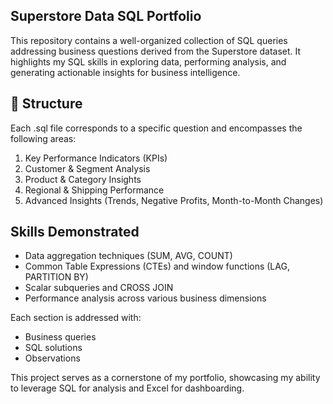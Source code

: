 ## Superstore Data SQL Portfolio
This repository contains a well-organized collection of SQL queries addressing business questions derived from the Superstore dataset. It highlights my SQL skills in exploring data, performing analysis, and generating actionable insights for business intelligence.

## 📂 Structure
Each .sql file corresponds to a specific question and encompasses the following areas:
1.  Key Performance Indicators (KPIs)
2.  Customer & Segment Analysis
3.  Product & Category Insights
4.  Regional & Shipping Performance
5.  Advanced Insights (Trends, Negative Profits, Month-to-Month Changes)

## Skills Demonstrated
-  Data aggregation techniques (SUM, AVG, COUNT)
-  Common Table Expressions (CTEs) and window functions (LAG, PARTITION BY)
-  Scalar subqueries and CROSS JOIN
-  Performance analysis across various business dimensions

Each section is addressed with:
-  Business queries
-  SQL solutions
-  Observations

This project serves as a cornerstone of my portfolio, showcasing my ability to leverage SQL for analysis and Excel for dashboarding.


